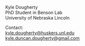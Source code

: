Kyle Dougherty <br />
PhD Student in Benson Lab <br />
University of Nebraska Lincoln

Contact: <br />
kyle.dougherty@huskers.unl.edu <br />
kyle.duncan.dougherty@gmail.com

<!---
kyledougherty/kyledougherty is a ✨ special ✨ repository because its `README.md` (this file) appears on your GitHub profile.
You can click the Preview link to take a look at your changes.
--->
